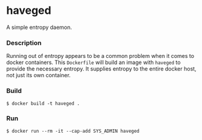 # haveged

A simple entropy daemon.


### Description

Running out of entropy appears to be a common problem when it comes to docker containers.  This `Dockerfile` will build an image with `haveged` to provide the necessary entropy.  It supplies entropy to the entire docker host, not just its own container.


### Build

`$ docker build -t haveged .`


### Run

`$ docker run --rm -it --cap-add SYS_ADMIN haveged`
